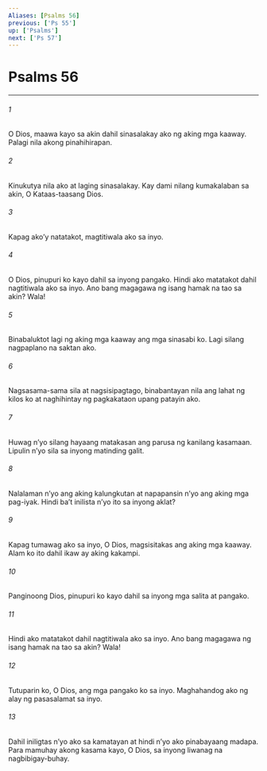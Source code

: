 ```yaml
---
Aliases: [Psalms 56]
previous: ['Ps 55']
up: ['Psalms']
next: ['Ps 57']
---
```

# Psalms 56

***

###### 1
O Dios, maawa kayo sa akin dahil sinasalakay ako ng aking mga kaaway. Palagi nila akong pinahihirapan. 

###### 2
Kinukutya nila ako at laging sinasalakay. Kay dami nilang kumakalaban sa akin, O Kataas-taasang Dios. 

###### 3
Kapag akoʼy natatakot, magtitiwala ako sa inyo. 

###### 4
O Dios, pinupuri ko kayo dahil sa inyong pangako. Hindi ako matatakot dahil nagtitiwala ako sa inyo. Ano bang magagawa ng isang hamak na tao sa akin? Wala! 

###### 5
Binabaluktot lagi ng aking mga kaaway ang mga sinasabi ko. Lagi silang nagpaplano na saktan ako. 

###### 6
Nagsasama-sama sila at nagsisipagtago, binabantayan nila ang lahat ng kilos ko at naghihintay ng pagkakataon upang patayin ako. 

###### 7
Huwag nʼyo silang hayaang matakasan ang parusa ng kanilang kasamaan. Lipulin nʼyo sila sa inyong matinding galit. 

###### 8
Nalalaman nʼyo ang aking kalungkutan at napapansin nʼyo ang aking mga pag-iyak. Hindi baʼt inilista nʼyo ito sa inyong aklat? 

###### 9
Kapag tumawag ako sa inyo, O Dios, magsisitakas ang aking mga kaaway. Alam ko ito dahil ikaw ay aking kakampi. 

###### 10
Panginoong Dios, pinupuri ko kayo dahil sa inyong mga salita at pangako. 

###### 11
Hindi ako matatakot dahil nagtitiwala ako sa inyo. Ano bang magagawa ng isang hamak na tao sa akin? Wala! 

###### 12
Tutuparin ko, O Dios, ang mga pangako ko sa inyo. Maghahandog ako ng alay ng pasasalamat sa inyo. 

###### 13
Dahil iniligtas nʼyo ako sa kamatayan at hindi nʼyo ako pinabayaang madapa. Para mamuhay akong kasama kayo, O Dios, sa inyong liwanag na nagbibigay-buhay.

